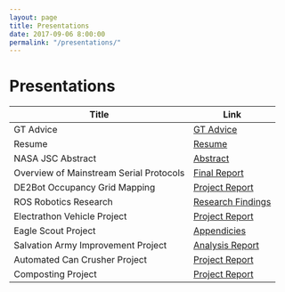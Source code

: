 ```yaml
---
layout: page
title: Presentations
date: 2017-09-06 8:00:00
permalink: "/presentations/"
---
```


<div id="presentation-title" markdown="1">

# Presentations

</div>


<div class="presentation-contents" markdown="1">
    
<div id="presentation-table" markdown="1">

|Title|Link|
|-----|----|
|GT Advice                                  |[GT Advice](/gtadvice/)|
|Resume                                     |[Resume](/assets/docs/Tyler-Lee-Resume.pdf)|
|NASA JSC Abstract                          |[Abstract](/assets/docs/Tyler-Lee-JSC-Intern-Abstract.pdf)|
|Overview of Mainstream Serial Protocols    |[Final Report](/assets/docs/Overview-of-Mainstream-Serial-Protocols-v1.4.pdf)|
|DE2Bot Occupancy Grid Mapping              |[Project Report](/assets/docs/DE2Bot-Report.pdf)|
|ROS Robotics Research                      |[Research Findings](/assets/docs/ROS-Report.pdf)|
|Electrathon Vehicle Project                |[Project Report](/assets/docs/Electrathon-Vehicle.pdf)|
|Eagle Scout Project                        |[Appendicies](/assets/docs/Eagle-Appendicies.pdf)|
|Salvation Army Improvement  Project        |[Analysis Report](/assets/docs/Salvation-Army-Analysis.pdf)|
|Automated Can Crusher Project              |[Project Report](/assets/docs/Can-Crusher-Report.pdf)|
|Composting Project                         |[Project Report](/assets/docs/Composting-Project.pdf)|

</div>

</div>